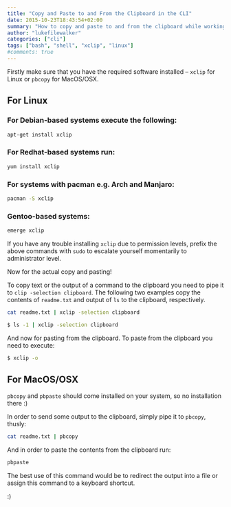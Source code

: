 ```yaml
---
title: "Copy and Paste to and From the Clipboard in the CLI"
date: 2015-10-23T18:43:54+02:00
summary: "How to copy and paste to and from the clipboard while working in the CLI."
author: "lukefilewalker"
categories: ["cli"]
tags: ["bash", "shell", "xclip", "linux"]
#comments: true
---
```


Firstly make sure that you have the required software installed – `xclip` for Linux or `pbcopy` for MacOS/OSX.

## For Linux

### For Debian-based systems execute the following:

```bash
apt-get install xclip
```

### For Redhat-based systems run:

```bash
yum install xclip
```

### For systems with pacman e.g. Arch and Manjaro:

```bash
pacman -S xclip
```

### Gentoo-based systems:

```bash
emerge xclip
```

If you have any trouble installing `xclip` due to permission levels, prefix the above commands with `sudo` to escalate yourself momentarily to administrator level.

Now for the actual copy and pasting!

To copy text or the output of a command to the clipboard you need to pipe it to `clip -selection clipboard`. The following two examples copy the contents of `readme.txt` and output of `ls` to the clipboard, respectively.

```bash
cat readme.txt | xclip -selection clipboard
```

```bash
$ ls -1 | xclip -selection clipboard
```

And now for pasting from the clipboard. To paste from the clipboard you need to execute:

```bash
$ xclip -o
```

## For MacOS/OSX

`pbcopy` and `pbpaste` should come installed on your system, so no installation there :)

In order to send some output to the clipboard, simply pipe it to `pbcopy`, thusly:

```bash
cat readme.txt | pbcopy
```

And in order to paste the contents from the clipboard run:

```bash
pbpaste
```

The best use of this command would be to redirect the output into a file or assign this command to a keyboard shortcut.

:)
